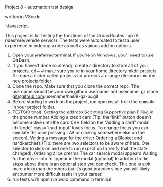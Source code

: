 Project 8 - automation test design

written in VScode

-Javascript-
 
This project is for testing the functions of the Urban.Routes app (A rideshare/vehicle service). The tests were automated to test a user experience in ordering a ride as well as various add on options.


1. Open your preferred terminal. If you’re on Windows, you’ll need to use Git Bash.
2. If you haven’t done so already, create a directory to store all of your projects. 
     cd ~               # make sure you're in your home directory
    mkdir projects     # create a folder called projects
    cd projects        # change directory into the new projects folder
3. Clone the repo. Make sure that you clone the correct repo. The username should be your own github username, not username. 
    git clone git@github.com:username/hm08-qa-us.git
4. Before starting to work on the project, run npm install from the console in your project folder.
5. TESTS(9 total):
    Setting the address
    Selecting Supportive plan
    Filling in the phone number
    Adding a credit card (Tip: the “link” button doesn’t become active until the card CVV field on the “Adding a card” modal id=”code” class=”card-input” loses focus. To change focus you can simulate the user pressing TAB or clicking somewhere else on the screen).
    Writing a message for the driver
    Ordering a Blanket and handkerchiefs (Tip: there are two selectors to be aware of here. One selector to click on and one to run expect on to verify that the state changed).
    Ordering 2 Ice creams
    The car search modal appears
    Waiting for the driver info to appear in the modal (optional) In addition to the steps above there is an optional step you can check. This one is a bit more tricky than the others but it’s good practice since you will likely encounter more difficult tasks in your career.
6. run tests with npm run wdio command in terminal